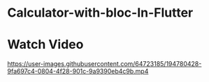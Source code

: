 # Calculator-with-bloc-In-Flutter

# Watch Video

https://user-images.githubusercontent.com/64723185/194780428-9fa697c4-0804-4f28-901c-9a9390eb4c9b.mp4
